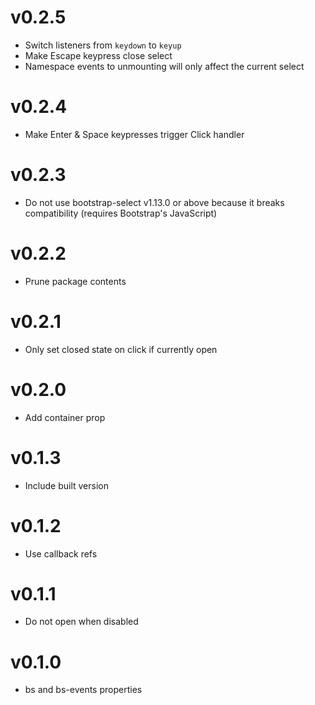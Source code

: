 # v0.2.5
* Switch listeners from `keydown` to `keyup`
* Make Escape keypress close select
* Namespace events to unmounting will only affect the current select

# v0.2.4
* Make Enter & Space keypresses trigger Click handler

# v0.2.3
* Do not use bootstrap-select v1.13.0 or above because it breaks compatibility (requires Bootstrap's JavaScript)

# v0.2.2
* Prune package contents

# v0.2.1
* Only set closed state on click if currently open

# v0.2.0
* Add container prop

# v0.1.3
* Include built version

# v0.1.2
* Use callback refs

# v0.1.1
* Do not open when disabled

# v0.1.0
* bs and bs-events properties
